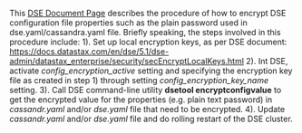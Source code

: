
This [DSE Document Page](https://docs.datastax.com/en/dse/5.1/dse-admin/datastax_enterprise/security/secEncryptProperties.html) describes the procedure of how to encrypt DSE configuration file properties such as the plain password used in dse.yaml/cassandra.yaml file. Briefly speaking, the steps involved in this procedure include:
1). Set up local encryption keys, as per DSE document: https://docs.datastax.com/en/dse/5.1/dse-admin/datastax_enterprise/security/secEncryptLocalKeys.html
2). Int DSE, activate *config_encryption_active* setting and specifying the encryption key file as created in step 1) through setting *config_encryption_key_name* setting. 
3). Call DSE command-line utility **dsetool encryptconfigvalue** to get the encrypted value for the properties (e.g. plain text password) in *cassandr.yaml* and/or *dse.yaml* file that need to be encrypted.
4). Update *cassandr.yaml* and/or *dse.yaml* file and do rolling restart of the DSE cluster.
